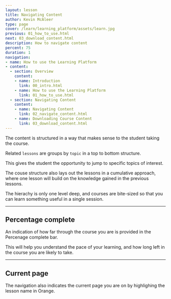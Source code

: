 ```yaml
---
layout: lesson
title: Navigating Content
author: Kevin McAleer
type: page
cover: /learn/learning_platform/assets/learn.jpg
previous: 01_how_to_use.html
next: 03_download_content.html
description: How to navigate content
percent: 75
duration: 1
navigation:
- name: How to use the Learning Platform
- content:
  - section: Overview
    content:
    - name: Introduction
      link: 00_intro.html
    - name: How to use the Learning Platform
      link: 01_how_to_use.html
  - section: Navigating Content
    content:
    - name: Navigating Content
      link: 02_navigate_content.html
    - name: Downloading Course Content
      link: 03_download_content.html
---
```



The content is structured in a way that makes sense to the student taking the course.

Related `lessons` are groups by `topic` in a top to bottom structure.

This gives the student the opportunity to jump to specific topics of interest.

The couse structure also lays out the lessons in a cumulative approach, where one lesson will build on the knowledge gained in the previous lessons.

The hierachy is only one level deep, and courses are bite-sized so that you can learn something useful in a single session.

---

## Percentage complete

An indication of how far through the course you are is provided in the Percenage complete bar.

This will help you understand the pace of your learning, and how long left in the course you are likely to take.

---

## Current page

The navigation also indicates the current page you are on by highlighing the lesson name in Orange.
